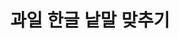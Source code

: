 <html lang="ko">
<head>
    <meta charset="UTF-8">
    <meta name="viewport" content="width=device-width, initial-scale=1.0">
    <title>과일 한글 낱말 맞추기</title>
    <style>
        body { text-align: center; font-family: Arial, sans-serif; }
        .game-container { display: flex; justify-content: center; flex-wrap: wrap; gap: 20px; }
        .fruit-box, .word { padding: 20px; border: 2px solid #ccc; border-radius: 5px; cursor: pointer; font-size: 2rem; }
        .fruit-box { width: 200px; height: 200px; display: flex; align-items: center; justify-content: center; flex-direction: column; font-size: 4rem; }
        .word { background-color: #ffeb3b; display: inline-block; margin: 10px; }
        .message { margin-top: 20px; font-size: 2rem; font-weight: bold; }
        .set-title { font-size: 2rem; font-weight: bold; margin-bottom: 20px; }
    </style>
</head>
<body>
    <h1>과일 한글 낱말 맞추기</h1>
    <div id="set-title" class="set-title"></div>
    <div id="game"></div>
    <div id="message" class="message"></div>
    <script>
        const fruits = [
            { name: "사과", emoji: "🍎" },
            { name: "바나나", emoji: "🍌" },
            { name: "키위", emoji: "🥝" },
            { name: "망고", emoji: "🥭" },
            { name: "딸기", emoji: "🍓" },
            { name: "수박", emoji: "🍉" },
            { name: "포도", emoji: "🍇" },
            { name: "체리", emoji: "🍒" },
            { name: "블루베리", emoji: "🫐" },
            { name: "파인애플", emoji: "🍍" },
            { name: "오렌지", emoji: "🍊" }
        ];

        let currentSet = 0;
        const totalSets = 10;
        let correctCount = 0;

        function shuffleArray(array) {
            return array.sort(() => Math.random() - 0.5);
        }

        function loadGame() {
            if (currentSet >= totalSets) {
                alert("게임 완료!");
                return;
            }

            document.getElementById("message").textContent = "";
            document.getElementById("set-title").textContent = `${currentSet + 1}세트`;
            let gameArea = document.getElementById("game");
            gameArea.innerHTML = "";
            correctCount = 0;

            let selectedFruits = shuffleArray([...fruits]).slice(0, 2);
            let words = shuffleArray(selectedFruits.map(f => f.name));

            let fruitContainer = document.createElement("div");
            fruitContainer.className = "game-container";

            selectedFruits.forEach(fruit => {
                let fruitBox = document.createElement("div");
                fruitBox.className = "fruit-box";
                fruitBox.dataset.name = fruit.name;
                fruitBox.innerHTML = `${fruit.emoji}<p></p>`;
                fruitBox.ondragover = (event) => event.preventDefault();
                fruitBox.ondrop = (event) => {
                    event.preventDefault();
                    let word = event.dataTransfer.getData("text");
                    let messageBox = document.getElementById("message");
                    if (word === fruit.name) {
                        fruitBox.style.border = "4px solid green";
                        fruitBox.querySelector("p").textContent = word;
                        correctCount++;
                        if (correctCount === 2) {
                            messageBox.textContent = "성공입니다!";
                            messageBox.style.color = "green";
                            setTimeout(() => {
                                currentSet++;
                                loadGame();
                            }, 1000);
                        }
                    } else {
                        messageBox.textContent = "다시 시도해보세요";
                        messageBox.style.color = "red";
                    }
                };
                fruitContainer.appendChild(fruitBox);
            });

            gameArea.appendChild(fruitContainer);

            let wordContainer = document.createElement("div");
            wordContainer.className = "game-container";

            words.forEach(word => {
                let wordElement = document.createElement("div");
                wordElement.className = "word";
                wordElement.draggable = true;
                wordElement.textContent = word;
                wordElement.ondragstart = (event) => {
                    event.dataTransfer.setData("text", word);
                };
                wordContainer.appendChild(wordElement);
            });

            gameArea.appendChild(wordContainer);
        }

        window.onload = loadGame;
    </script>
</body>
</html>

    하트선생님이 언어치료 수업을 위해 만들었어요.
    @heartytalk_slp
    tjdah0420@naver.com
    https://blog.naver.com/mindcarelog
